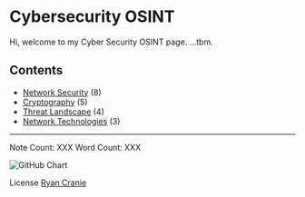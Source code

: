 # Cybersecurity OSINT
Hi, welcome to my Cyber Security OSINT page. ...tbm.

## Contents
- [Network Security](https://notes.ryancranie.com/Contents/Network%20Security%20Contents) (8)
- [Cryptography](https://notes.ryancranie.com/Contents/Cryptography%20Contents) (5)
- [Threat Landscape](https://notes.ryancranie.com/Contents/Threat%20Landscape%20Contents) (4)
- [Network Technologies](https://notes.ryancranie.com/Contents/Network%20Technologies%20Contents) (3)

---
Note Count: XXX
Word Count: XXX

<img src="http://ghchart.rshah.org/ryancranie" alt="GitHub Chart" />

License
[Ryan Cranie](https://www.ryancranie.com)


